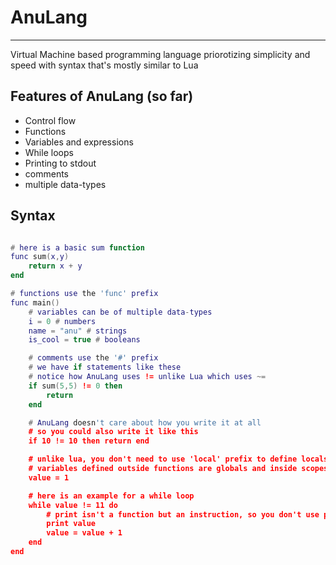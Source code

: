 # AnuLang
---

Virtual Machine based programming language priorotizing simplicity and speed
with syntax that's mostly similar to Lua

## Features of AnuLang (so far)

- Control flow
- Functions
- Variables and expressions
- While loops
- Printing to stdout
- comments
- multiple data-types

## Syntax

```lua

# here is a basic sum function
func sum(x,y)
    return x + y
end

# functions use the 'func' prefix
func main()
    # variables can be of multiple data-types
    i = 0 # numbers
    name = "anu" # strings
    is_cool = true # booleans

    # comments use the '#' prefix
    # we have if statements like these
    # notice how AnuLang uses != unlike Lua which uses ~=
    if sum(5,5) != 0 then
        return
    end

    # AnuLang doesn't care about how you write it at all
    # so you could also write it like this
    if 10 != 10 then return end

    # unlike lua, you don't need to use 'local' prefix to define locals
    # variables defined outside functions are globals and inside scopes are locals
    value = 1

    # here is an example for a while loop
    while value != 11 do
        # print isn't a function but an instruction, so you don't use parenthesis
        print value
        value = value + 1
    end
end
```